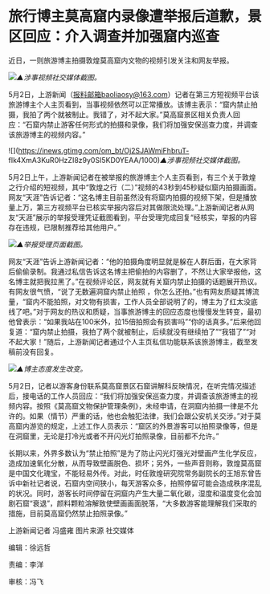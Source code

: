 # 旅行博主莫高窟内录像遭举报后道歉，景区回应：介入调查并加强窟内巡查

近日，一则旅游博主拍摄敦煌莫高窟内文物的视频引发关注和网友举报。

![](https://inews.gtimg.com/om_bt/O2j067mWshUFGdHSEhopH6r4F8YZymWGX6a6YF9t3BwsQAA/1000)_▲涉事视频社交媒体截图。_

5月2日，上游新闻（报料邮箱baoliaosy@163.com）记者在第三方短视频平台该旅游博主个人主页看到，当事视频依然可以正常播放。该博主表示：“窟内禁止拍摄，我拍了两个就被制止。我错了，对不起大家。”莫高窟景区相关负责人回应：“石窟内禁止游客任何形式的拍摄和录像，我们将加强安保巡查力度，并调查该旅游博主的视频内容。”

![](https://inews.gtimg.com/om_bt/Oj2SJAWmiFhbruT-
fIk4XmA3KuR0HzZI8z9y0SI5KD0YEAA/1000)_▲涉事视频社交媒体截图。_

5月2日上午，上游新闻记者在被举报的旅游博主个人主页看到，有三个关于敦煌之行介绍的短视频，其中“敦煌之行（二）”视频的43秒到45秒疑似窟内拍摄画面。网友“天涯”告诉记者：“这名博主目前虽然没有将窟内拍摄的视频下架，但是播放量上万，第三方视频平台已核实举报内容后对其做限流处理。”上游新闻记者从网友“天涯”展示的举报受理凭证截图看到，平台受理完成回复“经核实，举报的内容存在违规，已限制推荐给其他用户。”

![](https://inews.gtimg.com/om_bt/O8NeAHk_UEW_xXudvaaT64UoG77e28jPipoCXV5YKeeGsAA/1000)_▲举报受理页面截图。_

网友“天涯”告诉上游新闻记者：“他的拍摄角度明显就是躲在人群后面，在大家背后偷偷录制。我通过私信告诉这名博主把偷拍的内容删了，不然让大家举报他，这名博主就把我拉黑了。”在视频评论区，网友就有关窟内禁止拍摄的话题展开热议。有网友很气愤，“说了无数遍洞窟内禁止拍照
，你怎么还拍。”也有网友质疑其博流量，“窟内不能拍照，对文物有损害，工作人员全部说明了的，博主为了红太没底线了吧。”对于网友的热议和质疑，当事旅游博主的回应态度也慢慢发生转变，最初他曾表示：“如果我站在100米外，拉15倍拍照会有损害吗”“你的话真多。”后来他回复道：“窟内禁止拍摄，我拍了两个就被制止，后续就没有继续拍了”“我错了”“对不起大家！”随后，上游新闻记者通过个人主页私信功能联系该旅游博主，截至发稿前没有回复。

![](https://inews.gtimg.com/om_bt/OHicBUBYMOiJZ8RwYzcFjBOgMrfsK8fSuY7IVqNZMIccsAA/1000)_▲博主态度发生改变。_

5月2日，记者以游客身份联系莫高窟景区石窟讲解科反映情况，在听完情况描述后，接电话的工作人员回应：“我们将加强安保巡查力度，并调查该旅游博主的视频内容。按照《莫高窟文物保护管理条例》，未经申请，在洞窟内拍摄一律是不允许的。如果（情节）严重的话，他也会触犯法律，我们会跟公安机关交涉。”对于莫高窟内游览的规定，上述工作人员表示：“窟区的外景游客可以拍照录像等，但是在洞窟里，无论是打冷光或者不开闪光灯拍照录像，目前都不允许。”

长期以来，外界多数认为“禁止拍照”是为了防止闪光灯强光对壁画产生化学反应，造成加速氧化分散，从而导致壁画脱色、损坏；另外，一些声音则称，敦煌莫高窟是中国文化瑰宝，不能轻易外传。对此，时任敦煌研究院常务副院长的王旭东曾告诉中新社记者说，石窟内空间狭小，每天游客众多，拍照停留可能会造成秩序混乱的状况。同时，游客长时间停留在洞窟内产生大量二氧化碳，湿度和温度变化会加剧石窟“衰退”，颜料颗粒溶解致使壁画画面脱落，“大多数游客能理解我们采取的措施，目前莫高窟仍然禁止拍照录像。”

上游新闻记者 冯盛雍 图片来源 社交媒体

编辑：徐远哲

责编：李洋

审核：冯飞

